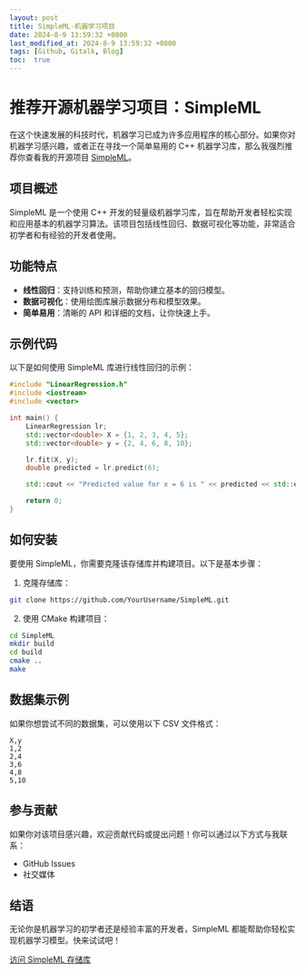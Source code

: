 ```yaml
---
layout: post
title: SimpleML-机器学习项目
date: 2024-8-9 13:59:32 +0800
last_modified_at: 2024-8-9 13:59:32 +0800
tags: [Github, Gitalk, Blog]
toc:  true
---
```

# 推荐开源机器学习项目：SimpleML

在这个快速发展的科技时代，机器学习已成为许多应用程序的核心部分。如果你对机器学习感兴趣，或者正在寻找一个简单易用的 C++ 机器学习库，那么我强烈推荐你查看我的开源项目 [SimpleML](https://github.com/Eternity-Sky/SimpleML)。

## 项目概述

SimpleML 是一个使用 C++ 开发的轻量级机器学习库，旨在帮助开发者轻松实现和应用基本的机器学习算法。该项目包括线性回归、数据可视化等功能，非常适合初学者和有经验的开发者使用。

## 功能特点

- **线性回归**：支持训练和预测，帮助你建立基本的回归模型。
- **数据可视化**：使用绘图库展示数据分布和模型效果。
- **简单易用**：清晰的 API 和详细的文档，让你快速上手。

## 示例代码

以下是如何使用 SimpleML 库进行线性回归的示例：

```cpp
#include "LinearRegression.h"
#include <iostream>
#include <vector>

int main() {
    LinearRegression lr;
    std::vector<double> X = {1, 2, 3, 4, 5};
    std::vector<double> y = {2, 4, 6, 8, 10};

    lr.fit(X, y);
    double predicted = lr.predict(6);

    std::cout << "Predicted value for x = 6 is " << predicted << std::endl;

    return 0;
}
```
## 如何安装
要使用 SimpleML，你需要克隆该存储库并构建项目。以下是基本步骤：

1. 克隆存储库：
```bash
git clone https://github.com/YourUsername/SimpleML.git
```
2. 使用 CMake 构建项目：
```bash
cd SimpleML
mkdir build
cd build
cmake ..
make
```
## 数据集示例
如果你想尝试不同的数据集，可以使用以下 CSV 文件格式：
```
X,y
1,2
2,4
3,6
4,8
5,10
```

## 参与贡献
如果你对该项目感兴趣，欢迎贡献代码或提出问题！你可以通过以下方式与我联系：
- GitHub Issues
- 社交媒体

## 结语
无论你是机器学习的初学者还是经验丰富的开发者，SimpleML 都能帮助你轻松实现机器学习模型。快来试试吧！

[访问 SimpleML 存储库](https://github.com/Eternity-Sky/SimpleML)
